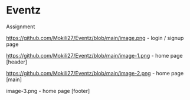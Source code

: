 # Eventz
Assignment

https://github.com/Mokili27/Eventz/blob/main/image.png - login / signup page 

https://github.com/Mokili27/Eventz/blob/main/image-1.png - home page [header]

https://github.com/Mokili27/Eventz/blob/main/image-2.png - home page [main]

image-3.png - home page [footer]
